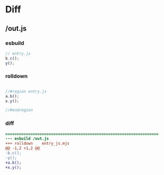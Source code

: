 # Diff
## /out.js
### esbuild
```js
// entry.js
b.c();
y();
```
### rolldown
```js

//#region entry.js
a.b();
x.y();

//#endregion

```
### diff
```diff
===================================================================
--- esbuild	/out.js
+++ rolldown	entry_js.mjs
@@ -1,2 +1,2 @@
-b.c();
-y();
+a.b();
+x.y();

```